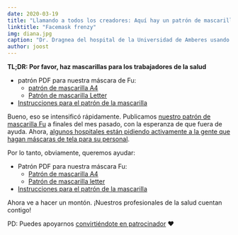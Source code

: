 ```yaml
---
date: 2020-03-19
title: "Llamando a todos los creadores: Aquí hay un patrón de mascarilla en un PDF de una página, ve a hacer algunas y ayuda a vencer este bicho"
linktitle: "Facemask frenzy"
img: diana.jpg
caption: "Dr. Dragnea del hospital de la Universidad de Amberes usando una máscara de Fu"
author: joost
---
```


<Note>

**TL;DR: Por favor, haz mascarillas para los trabajadores de la salud**


 - patrón PDF para nuestra máscara de Fu:
   - [patrón de mascarilla A4](/fu-facemask-freesewing.org.a4.es.pdf)
   - [Patrón de mascarilla Letter](/fu-facemask-freesewing.org.letter.es.pdf)
 - [Instrucciones para el patrón de la mascarilla](/docs/patterns/fu/instructions/)

</Note>

<YouTube id='VcQ69_ANsRA' params='cc_load_policy=1&cc_lang_pref=es-419'/>

Bueno, eso se intensificó rápidamente. Publicamos [nuestro patrón de mascarilla Fu](/designs/fu/) a finales del mes pasado, con la esperanza de que fuera de ayuda. Ahora, [algunos hospitales están pidiendo activamente a la gente que hagan máscaras de tela para su personal](https://www.uza.be/mondmaskers).

Por lo tanto, obviamente, queremos ayudar:

 - Patrón PDF para nuestra máscara Fu:
   - [Patrón de mascarilla A4](/fu-facemask-freesewing.org.a4.es.pdf)
   - [Patrón de mascarilla letter](/fu-facemask-freesewing.org.letter.es.pdf)
 - [Instrucciones para el patrón de la mascarilla](/docs/patterns/fu/instructions/)

Ahora ve a hacer un montón. ¡Nuestros profesionales de la salud cuentan contigo!

<Note>

PD: Puedes apoyarnos [convirtiéndote en patrocinador](/patrons/join/) ❤
</Note>

